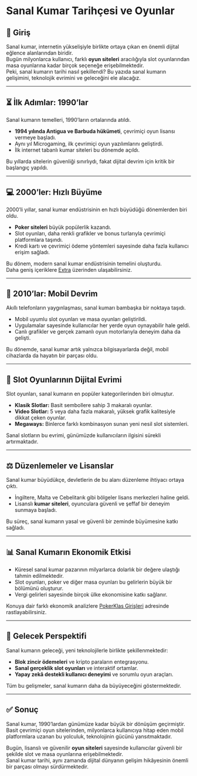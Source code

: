 # Sanal Kumar Tarihçesi ve Oyunlar

## 📖 Giriş
Sanal kumar, internetin yükselişiyle birlikte ortaya çıkan en önemli dijital eğlence alanlarından biridir.  
Bugün milyonlarca kullanıcı, farklı **oyun siteleri** aracılığıyla slot oyunlarından masa oyunlarına kadar birçok seçeneğe erişebilmektedir.  
Peki, sanal kumarın tarihi nasıl şekillendi? Bu yazıda sanal kumarın gelişimini, teknolojik evrimini ve geleceğini ele alacağız.  

---

## ⏳ İlk Adımlar: 1990’lar
Sanal kumarın temelleri, 1990’ların ortalarında atıldı.  
- **1994 yılında Antigua ve Barbuda hükümeti**, çevrimiçi oyun lisansı vermeye başladı.  
- Aynı yıl Microgaming, ilk çevrimiçi oyun yazılımlarını geliştirdi.  
- İlk internet tabanlı kumar siteleri bu dönemde açıldı.  

Bu yıllarda sitelerin güvenliği sınırlıydı, fakat dijital devrim için kritik bir başlangıç yapıldı.  

---

## 💻 2000’ler: Hızlı Büyüme
2000’li yıllar, sanal kumar endüstrisinin en hızlı büyüdüğü dönemlerden biri oldu.  
- **Poker siteleri** büyük popülerlik kazandı.  
- Slot oyunları, daha renkli grafikler ve bonus turlarıyla çevrimiçi platformlara taşındı.  
- Kredi kartı ve çevrimiçi ödeme yöntemleri sayesinde daha fazla kullanıcı erişim sağladı.  

Bu dönem, modern sanal kumar endüstrisinin temelini oluşturdu.  
Daha geniş içeriklere [Extra](https://extrabetza.com/) üzerinden ulaşabilirsiniz.  

---

## 📱 2010’lar: Mobil Devrim
Akıllı telefonların yaygınlaşması, sanal kumarı bambaşka bir noktaya taşıdı.  
- Mobil uyumlu slot oyunları ve masa oyunları geliştirildi.  
- Uygulamalar sayesinde kullanıcılar her yerde oyun oynayabilir hale geldi.  
- Canlı grafikler ve gerçek zamanlı oyun motorlarıyla deneyim daha da gelişti.  

Bu dönemde, sanal kumar artık yalnızca bilgisayarlarda değil, mobil cihazlarda da hayatın bir parçası oldu.  

---

## 🎰 Slot Oyunlarının Dijital Evrimi
Slot oyunları, sanal kumarın en popüler kategorilerinden biri olmuştur.  
- **Klasik Slotlar:** Basit sembollere sahip 3 makaralı oyunlar.  
- **Video Slotlar:** 5 veya daha fazla makaralı, yüksek grafik kalitesiyle dikkat çeken oyunlar.  
- **Megaways:** Binlerce farklı kombinasyon sunan yeni nesil slot sistemleri.  

Sanal slotların bu evrimi, günümüzde kullanıcıların ilgisini sürekli artırmaktadır.  

---

## ⚖️ Düzenlemeler ve Lisanslar
Sanal kumar büyüdükçe, devletlerin de bu alanı düzenleme ihtiyacı ortaya çıktı.  
- İngiltere, Malta ve Cebelitarık gibi bölgeler lisans merkezleri haline geldi.  
- Lisanslı **kumar siteleri**, oyunculara güvenli ve şeffaf bir deneyim sunmaya başladı.  

Bu süreç, sanal kumarın yasal ve güvenli bir zeminde büyümesine katkı sağladı.  

---

## 📊 Sanal Kumarın Ekonomik Etkisi
- Küresel sanal kumar pazarının milyarlarca dolarlık bir değere ulaştığı tahmin edilmektedir.  
- Slot oyunları, poker ve diğer masa oyunları bu gelirlerin büyük bir bölümünü oluşturur.  
- Vergi gelirleri sayesinde birçok ülke ekonomisine katkı sağlanır.  

Konuya dair farklı ekonomik analizlere [PokerKlas Girişleri](https://www.pokerklasgirisleri.com/) adresinde rastlayabilirsiniz.  

---

## 🚀 Gelecek Perspektifi
Sanal kumarın geleceği, yeni teknolojilerle birlikte şekillenmektedir:  
- **Blok zincir ödemeleri** ve kripto paraların entegrasyonu.  
- **Sanal gerçeklik slot oyunları** ve interaktif ortamlar.  
- **Yapay zekâ destekli kullanıcı deneyimi** ve sorumlu oyun araçları.  

Tüm bu gelişmeler, sanal kumarın daha da büyüyeceğini göstermektedir.  

---

## ✅ Sonuç
Sanal kumar, 1990’lardan günümüze kadar büyük bir dönüşüm geçirmiştir.  
Basit çevrimiçi oyun sitelerinden, milyonlarca kullanıcıya hitap eden mobil platformlara uzanan bu yolculuk, teknolojinin gücünü yansıtmaktadır.  

Bugün, lisanslı ve güvenilir **oyun siteleri** sayesinde kullanıcılar güvenli bir şekilde slot ve masa oyunlarına erişebilmektedir.  
Sanal kumar tarihi, aynı zamanda dijital dünyanın gelişim hikâyesinin önemli bir parçası olmayı sürdürmektedir.  
